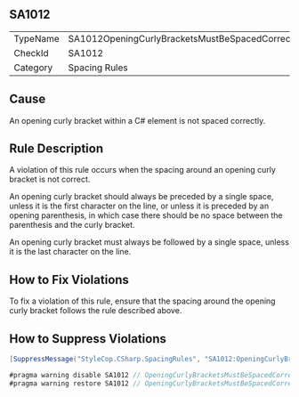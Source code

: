 ﻿## SA1012

<table>
<tr>
  <td>TypeName</td>
  <td>SA1012OpeningCurlyBracketsMustBeSpacedCorrectly</td>
</tr>
<tr>
  <td>CheckId</td>
  <td>SA1012</td>
</tr>
<tr>
  <td>Category</td>
  <td>Spacing Rules</td>
</tr>
</table>

## Cause

An opening curly bracket within a C# element is not spaced correctly.

## Rule Description

A violation of this rule occurs when the spacing around an opening curly bracket is not correct.

An opening curly bracket should always be preceded by a single space, unless it is the first character on the line, or unless it is preceded by an opening parenthesis, in which case there should be no space between the parenthesis and the curly bracket.

An opening curly bracket must always be followed by a single space, unless it is the last character on the line.

## How to Fix Violations

To fix a violation of this rule, ensure that the spacing around the opening curly bracket follows the rule described above.

## How to Suppress Violations

```csharp
[SuppressMessage("StyleCop.CSharp.SpacingRules", "SA1012:OpeningCurlyBracketsMustBeSpacedCorrectly", Justification = "Reviewed.")]
```

```csharp
#pragma warning disable SA1012 // OpeningCurlyBracketsMustBeSpacedCorrectly
#pragma warning restore SA1012 // OpeningCurlyBracketsMustBeSpacedCorrectly
```
